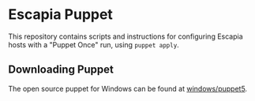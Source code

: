 # Escapia Puppet 

This repository contains scripts and instructions for configuring Escapia hosts
with a "Puppet Once" run, using `puppet apply`.

## Downloading Puppet

The open source puppet for Windows can be found at
[windows/puppet5](https://downloads.puppetlabs.com/windows/puppet5/).

